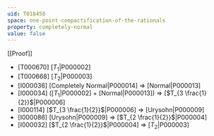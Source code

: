 ```yaml
---
uid: T018458
space: one-point-compactification-of-the-rationals
property: completely-normal
value: false
---
```

[[Proof]]

* [T000670] [$T_1$|P000002]
* [T000668] [$T_2$|P000003]
* [I000036] [Completely Normal|P000014] => [Normal|P000013]
* [I000034] ([$T_1$|P000002] + [Normal|P000013]) => [$T_{3 \frac{1}{2}}$|P000006]
* [I000114] [$T_{3 \frac{1}{2}}$|P000006] => [Urysohn|P000009]
* [I000086] [Urysohn|P000009] => [$T_{2 \frac{1}{2}}$|P000004]
* [I000032] [$T_{2 \frac{1}{2}}$|P000004] => [$T_2$|P000003]

